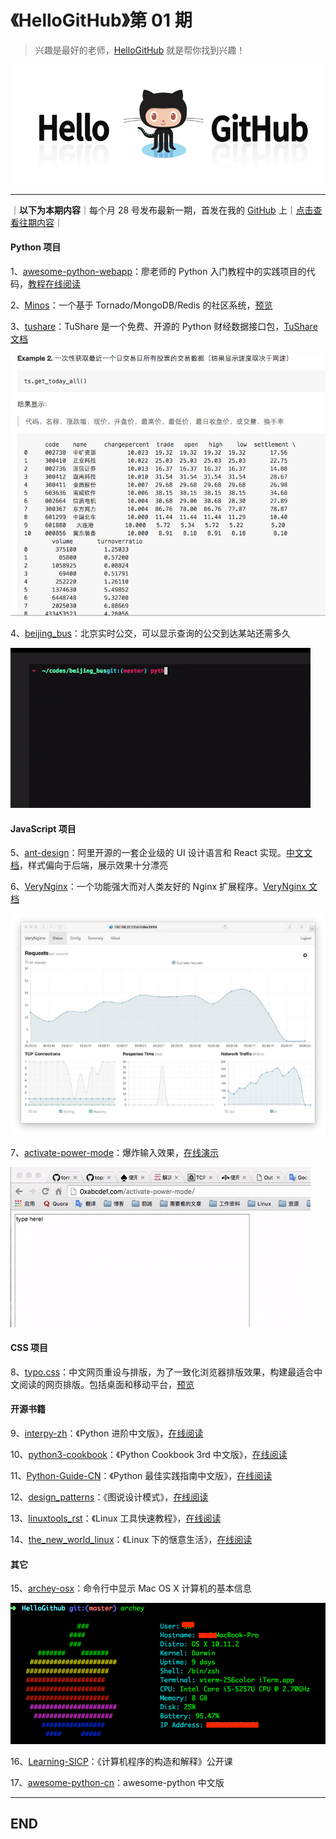 # 《HelloGitHub》第 01 期
>兴趣是最好的老师，[HelloGitHub](https://github.com/521xueweihan/HelloGitHub) 就是帮你找到兴趣！

![](/volume01/img/hello-github.jpg)

---
｜**以下为本期内容**｜每个月 28 号发布最新一期，首发在我的 [GitHub](https://github.com/521xueweihan) 上｜[点击查看往期内容](https://github.com/521xueweihan/HelloGitHub#往期回顾)｜

#### Python 项目
1、[awesome-python-webapp](https://github.com/michaelliao/awesome-python-webapp)：廖老师的 Python 入门教程中的实践项目的代码，[教程在线阅读](http://www.liaoxuefeng.com/wiki/001374738125095c955c1e6d8bb493182103fac9270762a000/001397616003925a3d157284cd24bc0952d6c4a7c9d8c55000)

2、[Minos](https://github.com/phith0n/Minos)：一个基于 Tornado/MongoDB/Redis 的社区系统，[预览](http://minos.leavesongs.com/)

3、[tushare](https://github.com/waditu/tushare)：TuShare 是一个免费、开源的 Python 财经数据接口包，[TuShare 文档](http://tushare.org/index.html)

![](/volume01/img/TuShare-min.png)

4、[beijing_bus](https://github.com/wong2/beijing_bus)：北京实时公交，可以显示查询的公交到达某站还需多久

![](/volume01/img/%E5%8C%97%E4%BA%AC%E5%AE%9E%E6%97%B6%E5%85%AC%E4%BA%A4.gif)

#### JavaScript 项目
5、[ant-design](https://github.com/ant-design/ant-design)：阿里开源的一套企业级的 UI 设计语言和 React 实现。[中文文档](https://ant.design/docs/react/introduce-cn)，样式偏向于后端，展示效果十分漂亮

6、[VeryNginx](https://github.com/alexazhou/VeryNginx)：一个功能强大而对人类友好的 Nginx 扩展程序。[VeryNginx 文档](https://github.com/alexazhou/VeryNginx/blob/master/readme_zh.md)

![](/volume01/img/VeryNginx-min.jpeg)

7、[activate-power-mode](https://github.com/disjukr/activate-power-mode)：爆炸输入效果，[在线演示](http://0xabcdef.com/activate-power-mode/)

![](/volume01/img/activate-power-mode.gif)

#### CSS 项目
8、[typo.css](https://github.com/sofish/typo.css)：中文网页重设与排版，为了一致化浏览器排版效果，构建最适合中文阅读的网页排版。包括桌面和移动平台，[预览](http://typo.sofi.sh/)

#### 开源书籍
9、[interpy-zh](https://github.com/eastlakeside/interpy-zh)：《Python 进阶中文版》，[在线阅读](https://eastlakeside.gitbooks.io/interpy-zh/content/)

10、[python3-cookbook](https://github.com/yidao620c/python3-cookbook)：《Python Cookbook 3rd 中文版》，[在线阅读](http://python3-cookbook.readthedocs.org/zh_CN/latest/)

11、[Python-Guide-CN](https://github.com/Prodesire/Python-Guide-CN)：《Python 最佳实践指南中文版》，[在线阅读](http://pythonguidecn.readthedocs.io/zh/latest/)

12、[design_patterns](https://github.com/me115/design_patterns)：《图说设计模式》，[在线阅读](http://design-patterns.readthedocs.io/zh_CN/latest/index.html#)

13、[linuxtools_rst](https://github.com/me115/linuxtools_rst)：《Linux 工具快速教程》，[在线阅读](http://linuxtools-rst.readthedocs.io/zh_CN/latest/)

14、[the_new_world_linux](https://github.com/yangyangwithgnu/the_new_world_linux)：《Linux 下的惬意生活》，[在线阅读](https://github.com/yangyangwithgnu/the_new_world_linux#目录)

#### 其它
15、[archey-osx](https://github.com/obihann/archey-osx)：命令行中显示 Mac OS X 计算机的基本信息

![](/volume01/img/Archey%20for%20OS%20X-min.png)

16、[Learning-SICP](https://github.com/DeathKing/Learning-SICP)：《计算机程序的构造和解释》公开课

17、[awesome-python-cn](https://github.com/jobbole/awesome-python-cn)：awesome-python 中文版

---

## END
